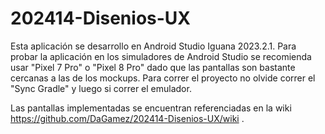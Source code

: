 # 202414-Disenios-UX

Esta aplicación se desarrollo en Android Studio Iguana 2023.2.1. Para probar la aplicación en los simuladores de Android Studio se recomienda usar "Pixel 7 Pro" o "Pixel 8 Pro" dado que las pantallas son bastante cercanas a las de los mockups. Para correr el proyecto no olvide correr el "Sync Gradle" y luego si correr el emulador.

Las pantallas implementadas se encuentran referenciadas en la wiki https://github.com/DaGamez/202414-Disenios-UX/wiki .
